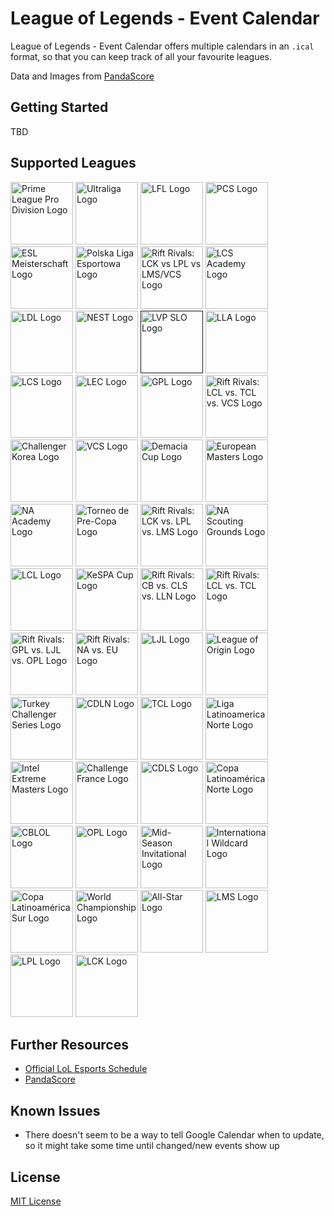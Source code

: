 # League of Legends - Event Calendar

League of Legends - Event Calendar offers multiple calendars in an `.ical` format, so that you can keep track of all your favourite leagues.

Data and Images from [PandaScore](https://pandascore.co/)

## Getting Started

TBD

## Supported Leagues

<a href="https://www.primeleague.gg/de/start" target="_blank"><img src="https://cdn.pandascore.co/images/league/image/4302/220px-Prime_Leaguelogo_square.png" alt="Prime League Pro Division Logo" width="100" height="100" /></a>
<a href="https://www.ultraliga.pl/" target="_blank"><img src="https://cdn.pandascore.co/images/league/image/4300/220px-Ultraliga.PNG" alt="Ultraliga Logo" width="100" height="100" /></a>
<a href="http://www.lollfl.com/" target="_blank"><img src="https://cdn.pandascore.co/images/league/image/4292/1200px-LFL_Logo_2020.png" alt="LFL Logo" width="100" height="100" /></a>
<a href="null" target="_blank"><img src="https://cdn.pandascore.co/images/league/image/4288/PCS_logo_full.png" alt="PCS Logo" width="100" height="100" /></a>
<a href="https://pro.eslgaming.com/deutschland/lol/" target="_blank"><img src="https://cdn.pandascore.co/images/league/image/4264/220px-Esl_de.png" alt="ESL Meisterschaft Logo" width="100" height="100" /></a>
<a href="http://lol.polskaligaesportowa.pl/" target="_blank"><img src="https://cdn.pandascore.co/images/league/image/4263/800px-FE_PLE_Logo.png" alt="Polska Liga Esportowa Logo" width="100" height="100" /></a>
<a href="null" target="_blank"><img src="https://cdn.pandascore.co/images/league/image/4230/Rift_Rivals_Red_2019.png" alt="Rift Rivals: LCK vs LPL vs LMS/VCS Logo" width="100" height="100" /></a>
<a href="https://nexus.leagueoflegends.com/en-us/esports/" target="_blank"><img src="https://cdn.pandascore.co/images/league/image/4228/image.png" alt="LCS Academy Logo" width="100" height="100" /></a>
<a href="https://liquipedia.net/leagueoflegends/LDL/2019/Spring" target="_blank"><img src="https://cdn.pandascore.co/images/league/image/4226/LDL_logo.png" alt="LDL Logo" width="100" height="100" /></a>
<a href="https://www.cga.cn/nest2019" target="_blank"><img src="https://cdn.pandascore.co/images/league/image/4225/NEST.png" alt="NEST Logo" width="100" height="100" /></a>
<a href="" target="_blank"><img src="https://cdn.pandascore.co/images/league/image/4213/220px-SLO2019logo.png" alt="LVP SLO Logo" width="100" height="100" /></a>
<a href="http://la.lolesports.com/" target="_blank"><img src="https://cdn.pandascore.co/images/league/image/4199/220px-Liga_LatinoamSrica_2020.png" alt="LLA Logo" width="100" height="100" /></a>
<a href="https://nexus.leagueoflegends.com/en-us/esports/" target="_blank"><img src="https://cdn.pandascore.co/images/league/image/4198/220px-LCS_2020_Logo.png" alt="LCS Logo" width="100" height="100" /></a>
<a href="null" target="_blank"><img src="https://cdn.pandascore.co/images/league/image/4197/LEC-2019.png" alt="LEC Logo" width="100" height="100" /></a>
<a href="http://gpl.garena.com/" target="_blank"><img src="https://cdn.pandascore.co/images/league/image/4180/GPL2017SpringLogo.png" alt="GPL Logo" width="100" height="100" /></a>
<a href="null" target="_blank"><img src="https://cdn.pandascore.co/images/league/image/4143/143px-GreenRift2018.png" alt="Rift Rivals: LCL vs. TCL vs. VCS Logo" width="100" height="100" /></a>
<a href="https://lol.gamepedia.com/Challengers_Korea/2018_Season/Summer_Season#Schedule" target="_blank"><img src="https://cdn.pandascore.co/images/league/image/4142/_.png" alt="Challenger Korea Logo" width="100" height="100" /></a>
<a href="https://c-6rtwjumjzx7877x24ahx78x2eqnjsrnsmx2elfwjsfx2eas.g00.gamepedia.com/g00/3_c-6qtq.lfrjujinf.htr_/c-6RTWJUMJZX77x24myyux3ax2fx2fahx78.qnjsrnsm.lfwjsf.asx2f_$/$?i10c.ua=1&i10c.dv=14" target="_blank"><img src="https://cdn.pandascore.co/images/league/image/4141/_.png" alt="VCS Logo" width="100" height="100" /></a>
<a href="null" target="_blank"><img src="https://cdn.pandascore.co/images/league/image/4140/DemaciaCupLogo-lg.png" alt="Demacia Cup Logo" width="100" height="100" /></a>
<a href="null" target="_blank"><img src="https://cdn.pandascore.co/images/league/image/4139/220px-EM_2020_Logo.png" alt="European Masters Logo" width="100" height="100" /></a>
<a href="null" target="_blank"><img src="https://cdn.pandascore.co/images/league/image/4104/na-academy-4xtnenn7.png" alt="NA Academy Logo" width="100" height="100" /></a>
<a href="null" target="_blank"><img src="https://cdn.pandascore.co/images/league/image/4100/249px-LAS_Preseason.png" alt="Torneo de Pre-Copa Logo" width="100" height="100" /></a>
<a href="null" target="_blank"><img src="https://cdn.pandascore.co/images/league/image/4097/142px-RedRift2018.png" alt="Rift Rivals: LCK vs. LPL vs. LMS Logo" width="100" height="100" /></a>
<a href="http://www.lolesports.com/en_US/na-scouting-grounds/" target="_blank"><img src="https://cdn.pandascore.co/images/league/image/4096/na-scouting-grounds-486lp5q8.png" alt="NA Scouting Grounds Logo" width="100" height="100" /></a>
<a href="null" target="_blank"><img src="https://cdn.pandascore.co/images/league/image/4004/220px-LCL2020_logo.png" alt="LCL Logo" width="100" height="100" /></a>
<a href="null" target="_blank"><img src="https://cdn.pandascore.co/images/league/image/2711/220px-2019_KeSPA_Cup.png" alt="KeSPA Cup Logo" width="100" height="100" /></a>
<a href="null" target="_blank"><img src="https://cdn.pandascore.co/images/league/image/2133/213px-YellowRift2018.png" alt="Rift Rivals: CB vs. CLS vs. LLN Logo" width="100" height="100" /></a>
<a href="null" target="_blank"><img src="https://cdn.pandascore.co/images/league/image/2132/Rift_Rivals_LCL-TCL.png" alt="Rift Rivals: LCL vs. TCL Logo" width="100" height="100" /></a>
<a href="null" target="_blank"><img src="https://cdn.pandascore.co/images/league/image/2108/213px-PurpleRift2018.png" alt="Rift Rivals: GPL vs. LJL vs. OPL Logo" width="100" height="100" /></a>
<a href="null" target="_blank"><img src="https://cdn.pandascore.co/images/league/image/2107/213px-BlueRift2018.png" alt="Rift Rivals: NA vs. EU Logo" width="100" height="100" /></a>
<a href="null" target="_blank"><img src="https://cdn.pandascore.co/images/league/image/2092/ljl-japan-j27k8oms.png" alt="LJL Logo" width="100" height="100" /></a>
<a href="https://oce.lolesports.com/" target="_blank"><img src="https://cdn.pandascore.co/images/league/image/2063/league-of-legends-league-of-origin-9s87nnza.png" alt="League of Origin Logo" width="100" height="100" /></a>
<a href="null" target="_blank"><img src="https://cdn.pandascore.co/images/league/image/1089/turkey-challenger-series-h3fkut0m.png" alt="Turkey Challenger Series Logo" width="100" height="100" /></a>
<a href="https://lan.leagueoflegends.com/es/tag/circuito-de-leyendas" target="_blank"><img src="https://cdn.pandascore.co/images/league/image/1077/cdln-ayrs62ti.png" alt="CDLN Logo" width="100" height="100" /></a>
<a href="null" target="_blank"><img src="https://cdn.pandascore.co/images/league/image/1003/turkiye-sampiyonluk-ligi-sffudtf.png" alt="TCL Logo" width="100" height="100" /></a>
<a href="null" target="_blank"><img src="https://cdn.pandascore.co/images/league/image/1002/liga-latinoam_C3_A9rica-norte-f994mkpu.png" alt="Liga Latinoamerica Norte Logo" width="100" height="100" /></a>
<a href="null" target="_blank"><img src="https://cdn.pandascore.co/images/league/image/878/iem2014.png" alt="Intel Extreme Masters Logo" width="100" height="100" /></a>
<a href="https://www.breakflip.com/fr/league-of-legends/actualites/lol-challenge-france-2017-programmes-et-resultats-2062" target="_blank"><img src="https://cdn.pandascore.co/images/league/image/666/RGlozl2.png" alt="Challenge France Logo" width="100" height="100" /></a>
<a href="null" target="_blank"><img src="https://cdn.pandascore.co/images/league/image/527/Circuito_De_Leyendas.png" alt="CDLS Logo" width="100" height="100" /></a>
<a href="null" target="_blank"><img src="https://cdn.pandascore.co/images/league/image/305/wKco39w.png" alt="Copa Latinoamérica Norte Logo" width="100" height="100" /></a>
<a href="null" target="_blank"><img src="https://cdn.pandascore.co/images/league/image/302/cblol-brazil-dba70xuw.png" alt="CBLOL Logo" width="100" height="100" /></a>
<a href="https://oce.lolesports.com/" target="_blank"><img src="https://cdn.pandascore.co/images/league/image/301/OPL_2018_Logo_Color.png" alt="OPL Logo" width="100" height="100" /></a>
<a href="null" target="_blank"><img src="https://cdn.pandascore.co/images/league/image/300/msi-c8339nuz.png" alt="Mid-Season Invitational Logo" width="100" height="100" /></a>
<a href="http://www.lolesports.com/en_US/iwc/" target="_blank"><img src="https://cdn.pandascore.co/images/league/image/299/CwXOhtN.png" alt="International Wildcard Logo" width="100" height="100" /></a>
<a href="null" target="_blank"><img src="https://cdn.pandascore.co/images/league/image/298/r1SeujF8gSklSe_iFUg.png" alt="Copa Latinoamérica Sur Logo" width="100" height="100" /></a>
<a href="null" target="_blank"><img src="https://cdn.pandascore.co/images/league/image/297/220px-Worlds_2020.png" alt="World Championship Logo" width="100" height="100" /></a>
<a href="null" target="_blank"><img src="https://cdn.pandascore.co/images/league/image/296/logo_large.png" alt="All-Star Logo" width="100" height="100" /></a>
<a href="http://www.lolesports.com/en_US/lms/" target="_blank"><img src="https://cdn.pandascore.co/images/league/image/295/b030bfca-cac7-11e7-92d4-0e6c723feec8.png" alt="LMS Logo" width="100" height="100" /></a>
<a href="http://www.lolesports.com/en_US/lpl-china" target="_blank"><img src="https://cdn.pandascore.co/images/league/image/294/lpl-china-6ygsd4c8.png" alt="LPL Logo" width="100" height="100" /></a>
<a href="null" target="_blank"><img src="https://cdn.pandascore.co/images/league/image/293/LCK_2018_logo.png" alt="LCK Logo" width="100" height="100" /></a>

## Further Resources

-   [Official LoL Esports Schedule](https://watch.lolesports.com/schedule)
-   [PandaScore](https://pandascore.co/)

## Known Issues

-   There doesn't seem to be a way to tell Google Calendar when to update, so it might take some time until changed/new events show up

## License

[MIT License](LICENSE)

